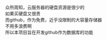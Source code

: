 众所周知，云服务器的硬盘资源是很少的<br />
如果买硬盘又很贵<br />
而github，作为免费，近乎没限制的大容量存储器<br />
不用多浪费啊<br />
所以本项目旨在开发github作为数据库的功能<br />

